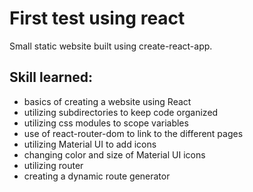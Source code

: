 # First test using react

Small static website built using create-react-app.

## Skill learned:

- basics of creating a website using React
- utilizing subdirectories to keep code organized
- utilizing css modules to scope variables
- use of react-router-dom to link to the different pages
- utilizing Material UI to add icons
- changing color and size of Material UI icons
- utilizing router
- creating a dynamic route generator

